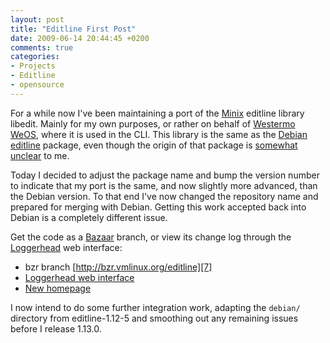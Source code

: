 ```yaml
---
layout: post
title: "Editline First Post"
date: 2009-06-14 20:44:45 +0200
comments: true
categories:
- Projects
- Editline
- opensource
---
```


For a while now I've been maintaining a port of the [Minix][1] editline
library libedit.  Mainly for my own purposes, or rather on behalf of
[Westermo WeOS][2], where it is used in the CLI.  This library is the
same as the [Debian editline][3] package, even though the origin of that
package is [somewhat unclear][4] to me.

Today I decided to adjust the package name and bump the version number
to indicate that my port is the same, and now slightly more advanced,
than the Debian version.  To that end I've now changed the repository
name and prepared for merging with Debian. Getting this work accepted
back into Debian is a completely different issue.

Get the code as a [Bazaar][5] branch, or view its change log through the
[Loggerhead][6] web interface:

* bzr branch [http://bzr.vmlinux.org/editline][7]
* [Loggerhead web interface][7]
* [New homepage][8]

I now intend to do some further integration work, adapting the `debian/`
directory from editline-1.12-5 and smoothing out any remaining issues
before I release 1.13.0.

[1]: http://www.cise.ufl.edu/~cop4600/cgi-bin/lxr/http/source.cgi/lib/editline/
[2]: http://www.westermo.com
[3]: https://packages.qa.debian.org/e/editline.html
[4]: https://lists.debian.org/debian-devel/2000/05/msg00548.html
[5]: http://www.bazaar-vcs.org
[6]: https://launchpad.net/loggerhead
[7]: http://git.troglobit.com/editline.git
[8]: http://troglobit.com/editline.html
